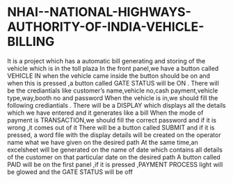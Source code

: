 # NHAI--NATIONAL-HIGHWAYS-AUTHORITY-OF-INDIA-VEHICLE-BILLING

It is a project which has a automatic bill generating and storing of the vehicle which is in the toll plaza
In the front panel,we have a button called VEHICLE IN when the vehicle came inside the button should be on and when this is pressed ,a button called GATE STATUS will be ON .
There will be the crediantials like customer’s name,vehicle no,cash payment,vehicle type,way,booth no and password
When the vehicle is in,we should fill the following      crediantials .
There will be a DISPLAY which displays all the details which we have entered and it generates like a bill 
When the mode of payment is TRANSACTION,we should fill the correct password and if it is wrong ,it comes out of it
There will be a button called SUBMIT and if it is pressed, a word file with the display details will be created on the operator name what we have given on the desired path
At the same time,an excelsheet will be generated on the name of date which contains all details of the customer on that particular date on the desired path
A button called PAID will be on the first panel ,if it is pressed ,PAYMENT PROCESS light will be glowed and the GATE STATUS will be off

